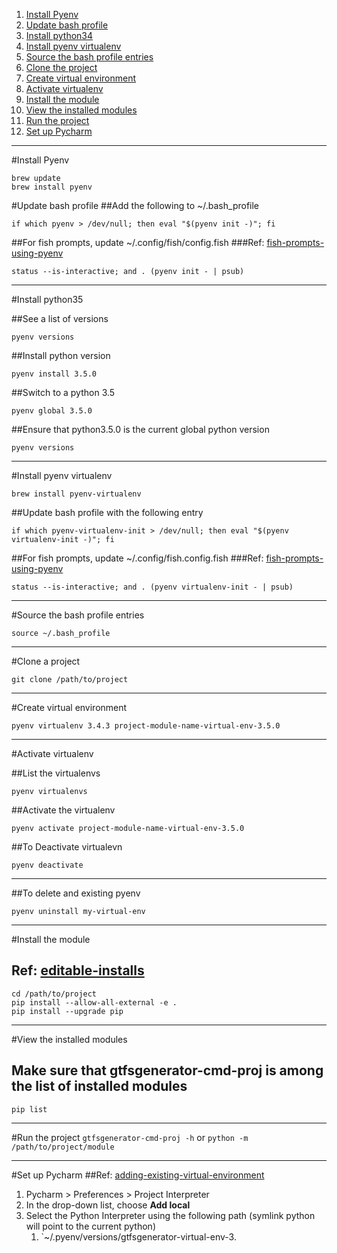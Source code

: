 1. [Install Pyenv](https://github.com/bf4648/pyenv-setup#install-pyenv "Install Pyenv")
2. [Update bash profile](https://github.com/bf4648/pyenv-setup#update-bash-profile "Update Bash Profile")
3. [Install python34](https://github.com/bf4648/pyenv-setup#markdown-header-install-python34)
4. [Install pyenv virtualenv](https://github.com/bf4648/pyenv-setup#markdown-header-install-pyenv-virtualenv)
6. [Source the bash profile entries](https://github.com/bf4648/pyenv-setup#markdown-header-source-the-bash-profile-entries)
7. [Clone the project](https://github.com/bf4648/pyenv-setup#markdown-header-clone-the-project "Clone the project")
8. [Create virtual environment](https://github.com/bf4648/pyenv-setup#markdown-header-create-virtual-environment "Create virtual environment")
9. [Activate virtualenv](https://github.com/bf4648/pyenv-setup#markdown-header-activate-virtualenv "Activate virtualenv")
10. [Install the module](https://github.com/bf4648/pyenv-setup#markdown-header-install-the-module "Install the module")
11. [View the installed modules](https://github.com/bf4648/pyenv-setup#markdown-header-view-the-installed-modules "View the installed modules")
12. [Run the project](https://github.com/bf4648/pyenv-setup#markdown-header-run-the-project "Run the project")
13. [Set up Pycharm](https://github.com/bf4648/pyenv-setup#markdown-header-set-up-pycharm "Set up Pycharm")

___

#Install Pyenv

```
brew update
brew install pyenv

```

#Update bash profile
##Add the following to ~/.bash_profile

```
if which pyenv > /dev/null; then eval "$(pyenv init -)"; fi
```

##For fish prompts, update ~/.config/fish/config.fish
###Ref: [fish-prompts-using-pyenv](https://github.com/yyuu/pyenv/issues/32)
```
status --is-interactive; and . (pyenv init - | psub)
```
___

#Install python35

##See a list of versions
```
pyenv versions
```
##Install python version

```
pyenv install 3.5.0
```

##Switch to a python 3.5
```
pyenv global 3.5.0
```

##Ensure that python3.5.0 is the current global python version

```
pyenv versions
```
___

#Install pyenv virtualenv

```
brew install pyenv-virtualenv
```

##Update bash profile with the following entry

```
if which pyenv-virtualenv-init > /dev/null; then eval "$(pyenv virtualenv-init -)"; fi
```

##For fish prompts, update ~/.config/fish.config.fish
###Ref: [fish-prompts-using-pyenv](https://github.com/yyuu/pyenv/issues/32)
```
status --is-interactive; and . (pyenv virtualenv-init - | psub)
```
___

#Source the bash profile entries

```
source ~/.bash_profile
```
___

#Clone a project
```
git clone /path/to/project
```
___

#Create virtual environment
```
pyenv virtualenv 3.4.3 project-module-name-virtual-env-3.5.0
```
___

#Activate virtualenv

##List the virtualenvs

```
pyenv virtualenvs
```

##Activate the virtualenv
```
pyenv activate project-module-name-virtual-env-3.5.0
```

##To Deactivate virtualevn

```
pyenv deactivate
```
___
##To delete and existing pyenv 

```
pyenv uninstall my-virtual-env
```
___
#Install the module
## Ref: [editable-installs](https://pip.pypa.io/en/latest/reference/pip_install.html#editable-installs)
```
cd /path/to/project
pip install --allow-all-external -e .
pip install --upgrade pip
```
___

#View the installed modules
## Make sure that gtfsgenerator-cmd-proj is among the list of installed modules
```
pip list
```
___

#Run the project
`gtfsgenerator-cmd-proj -h` or
`python -m /path/to/project/module`
___

#Set up Pycharm
##Ref: [adding-existing-virtual-environment](https://www.jetbrains.com/pycharm/help/adding-existing-virtual-environment.html)

1.  Pycharm > Preferences > Project Interpreter
2.  In the drop-down list, choose **Add local**
3.  Select the Python Interpreter using the following path (symlink python will point to the current python)
	1.  `~/.pyenv/versions/gtfsgenerator-virtual-env-3.

